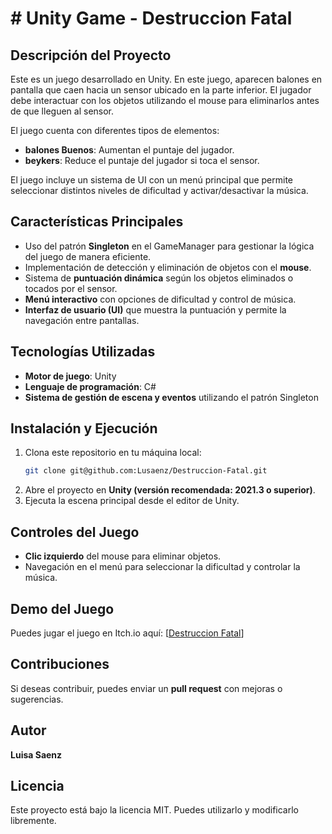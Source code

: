 # # Unity Game - Destruccion Fatal

## Descripción del Proyecto

Este es un juego desarrollado en Unity. En este juego, aparecen balones en pantalla que caen hacia un sensor ubicado en la parte inferior. El jugador debe interactuar con los objetos utilizando el mouse para eliminarlos antes de que lleguen al sensor.

El juego cuenta con diferentes tipos de elementos:

- **balones Buenos**: Aumentan el puntaje del jugador.
- **beykers**: Reduce el puntaje del jugador si toca el sensor.

El juego incluye un sistema de UI con un menú principal que permite seleccionar distintos niveles de dificultad y activar/desactivar la música.

## Características Principales

- Uso del patrón **Singleton** en el GameManager para gestionar la lógica del juego de manera eficiente.
- Implementación de detección y eliminación de objetos con el **mouse**.
- Sistema de **puntuación dinámica** según los objetos eliminados o tocados por el sensor.
- **Menú interactivo** con opciones de dificultad y control de música.
- **Interfaz de usuario (UI)** que muestra la puntuación y permite la navegación entre pantallas.

## Tecnologías Utilizadas

- **Motor de juego**: Unity
- **Lenguaje de programación**: C#
- **Sistema de gestión de escena y eventos** utilizando el patrón Singleton

## Instalación y Ejecución

1. Clona este repositorio en tu máquina local:
   ```sh
   git clone git@github.com:Lusaenz/Destruccion-Fatal.git
   ```
2. Abre el proyecto en **Unity (versión recomendada: 2021.3 o superior)**.
3. Ejecuta la escena principal desde el editor de Unity.

## Controles del Juego

- **Clic izquierdo** del mouse para eliminar objetos.
- Navegación en el menú para seleccionar la dificultad y controlar la música.

## Demo del Juego

Puedes jugar el juego en Itch.io aquí: [[Destruccion Fatal](https://lusaenz.itch.io/destruccion-fatal)]

## Contribuciones

Si deseas contribuir, puedes enviar un **pull request** con mejoras o sugerencias.

## Autor

**Luisa Saenz**

## Licencia

Este proyecto está bajo la licencia MIT. Puedes utilizarlo y modificarlo libremente.

